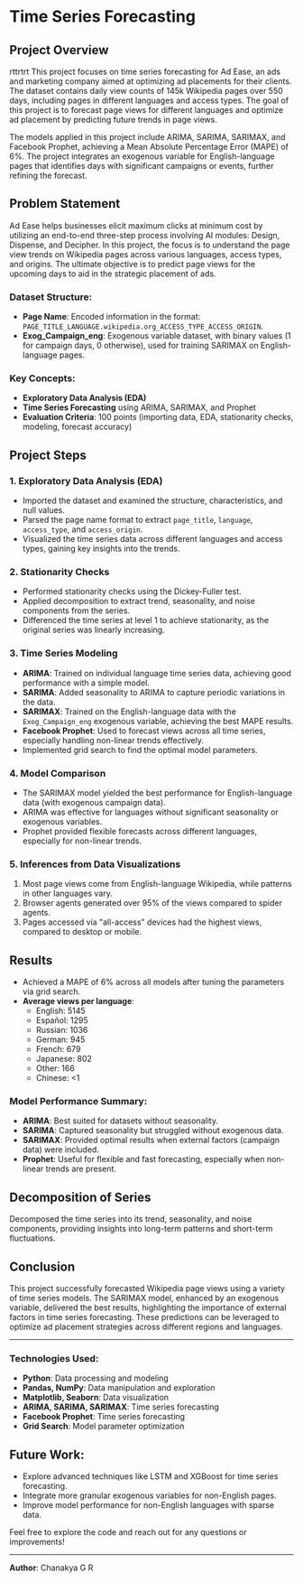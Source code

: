 # Time Series Forecasting

## Project Overview
rttrtrt
This project focuses on time series forecasting for Ad Ease, an ads and marketing company aimed at optimizing ad placements for their clients. The dataset contains daily view counts of 145k Wikipedia pages over 550 days, including pages in different languages and access types. The goal of this project is to forecast page views for different languages and optimize ad placement by predicting future trends in page views.

The models applied in this project include ARIMA, SARIMA, SARIMAX, and Facebook Prophet, achieving a Mean Absolute Percentage Error (MAPE) of 6%. The project integrates an exogenous variable for English-language pages that identifies days with significant campaigns or events, further refining the forecast.

## Problem Statement

Ad Ease helps businesses elicit maximum clicks at minimum cost by utilizing an end-to-end three-step process involving AI modules: Design, Dispense, and Decipher. In this project, the focus is to understand the page view trends on Wikipedia pages across various languages, access types, and origins. The ultimate objective is to predict page views for the upcoming days to aid in the strategic placement of ads.

### Dataset Structure:
- **Page Name**: Encoded information in the format: `PAGE_TITLE_LANGUAGE.wikipedia.org_ACCESS_TYPE_ACCESS_ORIGIN`.
- **Exog_Campaign_eng**: Exogenous variable dataset, with binary values (1 for campaign days, 0 otherwise), used for training SARIMAX on English-language pages.

### Key Concepts:
- **Exploratory Data Analysis (EDA)**
- **Time Series Forecasting** using ARIMA, SARIMAX, and Prophet
- **Evaluation Criteria**: 100 points (importing data, EDA, stationarity checks, modeling, forecast accuracy)

## Project Steps

### 1. Exploratory Data Analysis (EDA)
- Imported the dataset and examined the structure, characteristics, and null values.
- Parsed the page name format to extract `page_title`, `language`, `access_type`, and `access_origin`.
- Visualized the time series data across different languages and access types, gaining key insights into the trends.

### 2. Stationarity Checks
- Performed stationarity checks using the Dickey-Fuller test.
- Applied decomposition to extract trend, seasonality, and noise components from the series.
- Differenced the time series at level 1 to achieve stationarity, as the original series was linearly increasing.

### 3. Time Series Modeling
- **ARIMA**: Trained on individual language time series data, achieving good performance with a simple model.
- **SARIMA**: Added seasonality to ARIMA to capture periodic variations in the data.
- **SARIMAX**: Trained on the English-language data with the `Exog_Campaign_eng` exogenous variable, achieving the best MAPE results.
- **Facebook Prophet**: Used to forecast views across all time series, especially handling non-linear trends effectively.
- Implemented grid search to find the optimal model parameters.

### 4. Model Comparison
- The SARIMAX model yielded the best performance for English-language data (with exogenous campaign data).
- ARIMA was effective for languages without significant seasonality or exogenous variables.
- Prophet provided flexible forecasts across different languages, especially for non-linear trends.

### 5. Inferences from Data Visualizations
1. Most page views come from English-language Wikipedia, while patterns in other languages vary.
2. Browser agents generated over 95% of the views compared to spider agents.
3. Pages accessed via "all-access" devices had the highest views, compared to desktop or mobile.

## Results

- Achieved a MAPE of 6% across all models after tuning the parameters via grid search.
- **Average views per language**:
  - English: 5145
  - Español: 1295
  - Russian: 1036
  - German: 945
  - French: 679
  - Japanese: 802
  - Other: 166
  - Chinese: <1

### Model Performance Summary:
- **ARIMA**: Best suited for datasets without seasonality.
- **SARIMA**: Captured seasonality but struggled without exogenous data.
- **SARIMAX**: Provided optimal results when external factors (campaign data) were included.
- **Prophet**: Useful for flexible and fast forecasting, especially when non-linear trends are present.

## Decomposition of Series
Decomposed the time series into its trend, seasonality, and noise components, providing insights into long-term patterns and short-term fluctuations.

## Conclusion

This project successfully forecasted Wikipedia page views using a variety of time series models. The SARIMAX model, enhanced by an exogenous variable, delivered the best results, highlighting the importance of external factors in time series forecasting. These predictions can be leveraged to optimize ad placement strategies across different regions and languages.

---

### Technologies Used:
- **Python**: Data processing and modeling
- **Pandas, NumPy**: Data manipulation and exploration
- **Matplotlib, Seaborn**: Data visualization
- **ARIMA, SARIMA, SARIMAX**: Time series forecasting
- **Facebook Prophet**: Time series forecasting
- **Grid Search**: Model parameter optimization

## Future Work:
- Explore advanced techniques like LSTM and XGBoost for time series forecasting.
- Integrate more granular exogenous variables for non-English pages.
- Improve model performance for non-English languages with sparse data.
  
Feel free to explore the code and reach out for any questions or improvements!

---

**Author**: Chanakya G R
